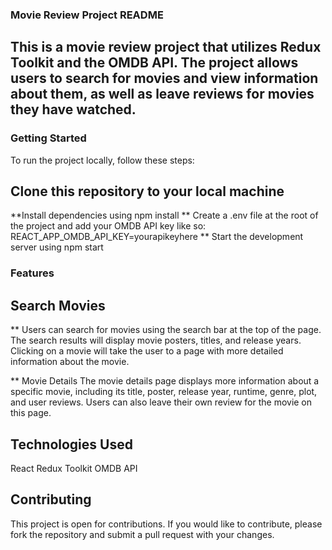 ### Movie Review Project README

## This is a movie review project that utilizes Redux Toolkit and the OMDB API. The project allows users to search for movies and view information about them, as well as leave reviews for movies they have watched.

### Getting Started
To run the project locally, follow these steps:

## Clone this repository to your local machine
**Install dependencies using npm install
 ** Create a .env file at the root of the project and add your OMDB API key like so: REACT_APP_OMDB_API_KEY=yourapikeyhere
** Start the development server using npm start

### Features

## Search Movies
** Users can search for movies using the search bar at the top of the page. The search results will display movie posters, titles, and release years. Clicking on a movie will take the user to a page with more detailed information about the movie.

** Movie Details
The movie details page displays more information about a specific movie, including its title, poster, release year, runtime, genre, plot, and user reviews. Users can also leave their own review for the movie on this page.


## Technologies Used
React
Redux Toolkit
OMDB API

## Contributing
This project is open for contributions. 
If you would like to contribute, please fork the repository and submit a pull request with your changes.
